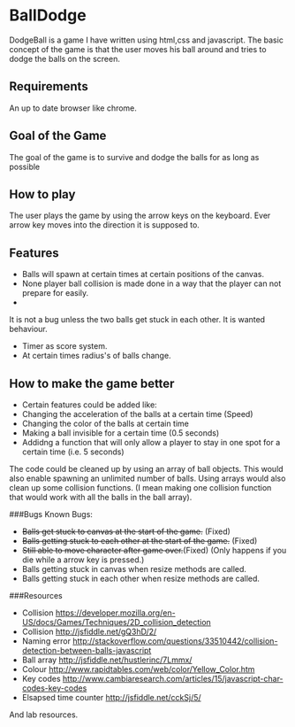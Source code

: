 # BallDodge
DodgeBall is a game I have written using html,css and javascript.
The basic concept of the game is that the user moves his ball around and
tries to dodge the balls on the screen.

## Requirements
An up to date browser like chrome.

## Goal of the Game
The goal of the game is to survive and dodge the balls for as long as possible

## How to play
The user plays the game by using the arrow keys on the keyboard.
Ever arrow key moves into the direction it is supposed to.

## Features
* Balls will spawn at certain times at certain positions of the canvas.
* None player ball collision is made done in a way that the player can not prepare for easily.
* 
 It is not a bug unless the two balls get stuck in each other. It is wanted behaviour.
* Timer as score system.
* At certain times radius's of balls change.

## How to make the game better
* Certain features could be added like: 
* Changing the acceleration of the balls at a certain time (Speed)
* Changing the color of the balls at certain time
* Making a ball invisible for a certain time (0.5 seconds) 
* Addidng a function that will only allow a player to stay in one spot for a certain time (i.e. 5 seconds)

The code could be cleaned up by using an array of ball objects.
This would also enable spawning an unlimited number of balls.
Using arrays would also clean up some collision functions. 
(I mean making one collision function that would work with all the balls in the 
ball array).

###Bugs
Known Bugs:
* ~~Balls get stuck to canvas at the start of the game.~~
    (Fixed)
* ~~Balls getting stuck to each other at the start of the game.~~
    (Fixed)
* ~~Still able to move character after game over.~~(Fixed)
    (Only happens if you die while a arrow key is pressed.)
* Balls getting stuck in canvas when resize methods are called.
* Balls getting stuck in each other when resize methods are called.

###Resources
* Collision
https://developer.mozilla.org/en-US/docs/Games/Techniques/2D_collision_detection
* Collision
http://jsfiddle.net/gQ3hD/2/
* Naming error
http://stackoverflow.com/questions/33510442/collision-detection-between-balls-javascript
* Ball array
http://jsfiddle.net/hustlerinc/7Lmmx/
* Colour
http://www.rapidtables.com/web/color/Yellow_Color.htm
* Key codes
http://www.cambiaresearch.com/articles/15/javascript-char-codes-key-codes
* Elsapsed time counter
http://jsfiddle.net/cckSj/5/

And lab resources.


